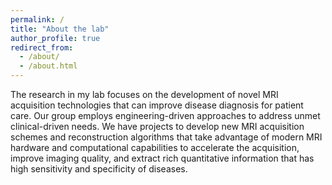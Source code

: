```yaml
---
permalink: /
title: "About the lab"
author_profile: true
redirect_from: 
  - /about/
  - /about.html
---
```


The research in my lab focuses on the development of novel MRI acquisition technologies that can improve disease diagnosis for patient care. Our group employs engineering-driven approaches to address unmet clinical-driven needs. We have projects to develop new MRI acquisition schemes and reconstruction algorithms that take advantage of modern MRI hardware and computational capabilities to accelerate the acquisition, improve imaging quality, and extract rich quantitative information that has high sensitivity and specificity of diseases.
